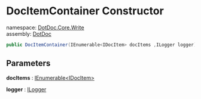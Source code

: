 ﻿# DocItemContainer Constructor

namespace: [DotDoc\.Core\.Write](../../DotDoc.Core.Write.md)<br />
assembly: [DotDoc](../../../DotDoc.md)



```csharp
public DocItemContainer(IEnumerable<IDocItem> docItems ,ILogger logger);
```

## Parameters

__docItems__ : [IEnumerable\<IDocItem\>](https://docs.microsoft.com/dotnet/api/System.Collections.Generic.IEnumerable-1)



__logger__ : [ILogger](../../../DotDoc/DotDoc.Core/ILogger.md)



